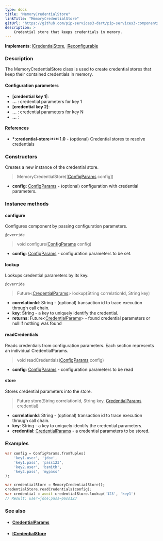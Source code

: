 ```yaml
---
type: docs
title: "MemoryCredentialStore"
linkTitle: "MemoryCredentialStore"
gitUrl: "https://github.com/pip-services3-dart/pip-services3-components-dart"
description: >
    Credential store that keeps credentials in memory.
---
```


**Implements**: [ICredentialStore](../icredential_store), [IReconfigurable](../../../commons/config/ireconfigurable)

### Description

The MemoryCredentialStore class is used to create credential stores that keep their contained credentials in memory.

#### Configuration parameters

- **[credential key 1]**:
- **...** : credential parameters for key 1
- **[credential key 2]**:
- **...** : credential parameters for key N
- **...** :

#### References
- **\*:credential-store:\*:\*:1.0** -  (optional) Credential stores to resolve credentials



### Constructors
Creates a new instance of the credential store.

> MemoryCredentialStore([[ConfigParams](../../../commons/config/config_params) config])

- **config**: [ConfigParams](../../../commons/config/config_params) - (optional) configuration with credential parameters.


### Instance methods

#### configure
Configures component by passing configuration parameters.

`@override`
> void configure([ConfigParams](../../../commons/config/config_params) config)

- **config**: [ConfigParams](../../../commons/config/config_params) - configuration parameters to be set.


#### lookup
Lookups credential parameters by its key.

`@override`
> Future<[CredentialParams](../credential_params)> lookup(String correlationId, String key)

- **correlationId**: String - (optional) transaction id to trace execution through call chain.
- **key**: String - a key to uniquely identify the credential.
- **returns**: Future<[CredentialParams](../credential_params)> - found credential parameters or null if nothing was found


#### readCredentials
Reads credentials from configuration parameters.
Each section represents an individual CredentialParams.

> void readCredentials([ConfigParams](../../../commons/config/config_params) config)

- **config**: [ConfigParams](../../../commons/config/config_params) - configuration parameters to be read


#### store
Stores credential parameters into the store.

> Future store(String correlationId, String key, [CredentialParams](../credential_params) credential)

- **correlationId**: String - (optional) transaction id to trace execution through call chain.
- **key**: String - a key to uniquely identify the credential parameters.
- **credential**: [CredentialParams](../credential_params) - a credential parameters to be stored.

### Examples

```dart
var config = ConfigParams.fromTuples(
    'key1.user', 'jdoe',
    'key1.pass', 'pass123',
    'key2.user', 'bsmith',
    'key2.pass', 'mypass'
);

var credentialStore = MemoryCredentialStore();
credentialStore.readCredentials(config);
var credential = await credentialStore.lookup('123', 'key1')
// Result: user=jdoe;pass=pass123
```

### See also
- #### [CredentialParams](../credential_params)
- #### [ICredentialStore](../icredential_store)
